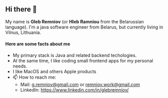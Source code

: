 ## Hi there 👋

My name is **Gleb Remniov** (or **Hleb Ramniou** from the Belarussian language).
I'm a java software engineer from Belarus, but currently living in Vilnus, Lithuania.

#### Here are some facts about me 
- My primary stack is Java and related backend techologies.
- At the same time, I like coding small frontend apps for my personal needs.
- I like MacOS and others Apple products
- 📫 How to reach me: 
  - Mail: [g.remniov@gmail.com](mailto:g.remniov@gmail.com) or [remniov.work@gmail.com](mailto:remniov.work@gmail.com)
  - LinkedIn: https://www.linkedin.com/in/glebremniov/
